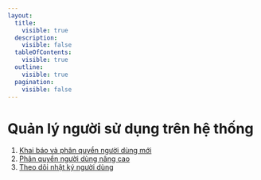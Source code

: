 ```yaml
---
layout:
  title:
    visible: true
  description:
    visible: false
  tableOfContents:
    visible: true
  outline:
    visible: true
  pagination:
    visible: false
---
```


# Quản lý người sử dụng trên hệ thống

1. [Khai báo và phân quyền người dùng mới ](quan-ly-nguoi-su-dung-tren-he-thong/khai-bao-va-phan-quyen-nguoi-dung-moi.md)
2. [Phân quyền người dùng nâng cao](quan-ly-nguoi-su-dung-tren-he-thong/phan-quyen-truy-cap-kho.md)
3. [Theo dõi nhật ký người dùng](quan-ly-nguoi-su-dung-tren-he-thong/theo-doi-nhat-ky-nguoi-dung.md)
